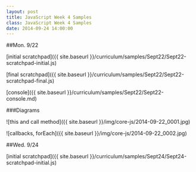 ```yaml
---
layout: post
title: JavaScript Week 4 Samples
class: JavaScript Week 4 Samples
date: 2014-09-24 14:00:00
---
```


##Mon. 9/22

[initial scratchpad]({{ site.baseurl }}/curriculum/samples/Sept22/Sept22-scratchpad-initial.js)

[final scratchpad]({{ site.baseurl }}/curriculum/samples/Sept22/Sept22-scratchpad-final.js)

[console]({{ site.baseurl }}/curriculum/samples/Sept22/Sept22-console.md)

###Diagrams

![this and call method]({{ site.baseurl }}/img/core-js/2014-09-22_0001.jpg)

![callbacks, forEach]({{ site.baseurl }}/img/core-js/2014-09-22_0002.jpg)

##Wed. 9/24

[initial scratchpad]({{ site.baseurl }}/curriculum/samples/Sept24/Sept24-scratchpad-initial.js)

